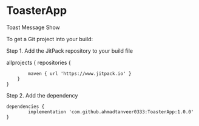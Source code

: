 # ToasterApp
Toast Message Show


To get a Git project into your build:

Step 1. Add the JitPack repository to your build file

allprojects {
		repositories {
    
			maven { url 'https://www.jitpack.io' }
		}
	}
  
  Step 2. Add the dependency
  
  	dependencies {
	        implementation 'com.github.ahmadtanveer0333:ToasterApp:1.0.0'
	}
